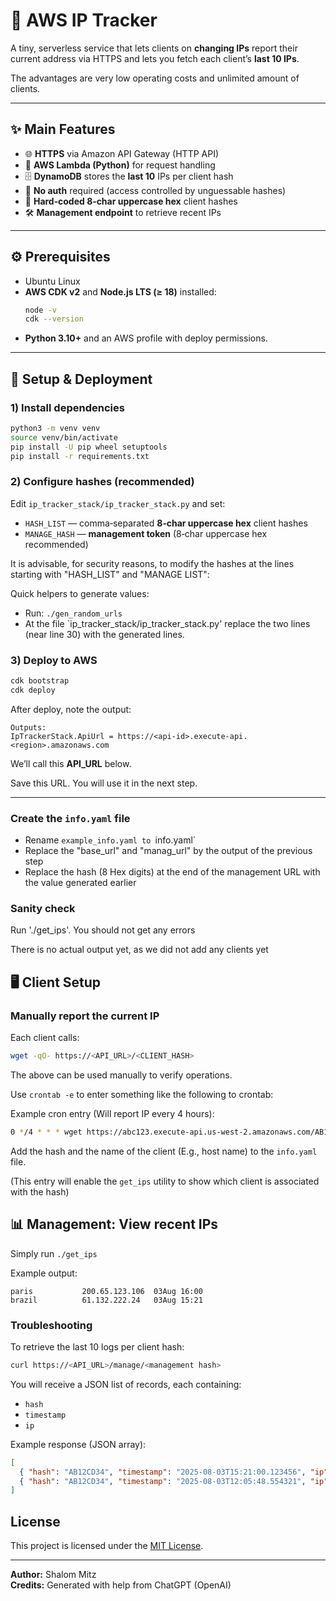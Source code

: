 # 🚀 AWS IP Tracker

A tiny, serverless service that lets clients on **changing IPs** report their current address via HTTPS and lets you fetch each client’s **last 10 IPs**.

The advantages are very low operating costs and unlimited amount of clients.

---

## ✨ Main Features

- 🌐 **HTTPS** via Amazon API Gateway (HTTP API)
- 🐍 **AWS Lambda (Python)** for request handling
- 🗄️ **DynamoDB** stores the **last 10** IPs per client hash
- 🔐 **No auth** required (access controlled by unguessable hashes)
- 🧩 **Hard‑coded 8‑char uppercase hex** client hashes
- 🛠️ **Management endpoint** to retrieve recent IPs

---

## ⚙️ Prerequisites

- Ubuntu Linux
- **AWS CDK v2** and **Node.js LTS (≥ 18)** installed:  
  ```bash
  node -v
  cdk --version
  ```
- **Python 3.10+** and an AWS profile with deploy permissions.

---

## 🧰 Setup & Deployment

### 1) Install dependencies
```bash
python3 -m venv venv
source venv/bin/activate
pip install -U pip wheel setuptools
pip install -r requirements.txt
```

### 2) Configure hashes (recommended)
Edit `ip_tracker_stack/ip_tracker_stack.py` and set:
- `HASH_LIST` — comma‑separated **8‑char uppercase hex** client hashes
- `MANAGE_HASH` — **management token** (8‑char uppercase hex recommended)

It is advisable, for security reasons, to modify the hashes at the lines starting with "HASH_LIST" and "MANAGE LIST":

Quick helpers to generate values:
 
- Run: `./gen_random_urls`
 - At the file `ip_tracker_stack/ip_tracker_stack.py' replace the two lines (near line 30) with the generated lines.


### 3) Deploy to AWS
```bash
cdk bootstrap
cdk deploy
```

After deploy, note the output:
```
Outputs:
IpTrackerStack.ApiUrl = https://<api-id>.execute-api.<region>.amazonaws.com
```
We’ll call this **API_URL** below.

Save this URL. You will use it in the next step.

---

### Create the `info.yaml` file

  - Rename `example_info.yaml to `info.yaml`
  - Replace the "base_url" and "manag_url" by the output of the previous step
  - Replace the hash (8 Hex digits) at the end of the management URL with the value generated earlier

### Sanity check

  Run './get_ips'. You should not get any errors

  There is no actual output yet, as we did not add any clients yet

## 🖥️ Client Setup

### Manually report the current IP 
Each client calls:
```bash
wget -qO- https://<API_URL>/<CLIENT_HASH>
```
The above can be used manually to verify operations.

Use `crontab -e` to enter something like the following to crontab:

Example cron entry (Will report IP every 4 hours):
```bash
0 */4 * * * wget https://abc123.execute-api.us-west-2.amazonaws.com/AB12CD34
```

Add the hash and the name of the client (E.g., host name) to the `info.yaml` file.

(This entry will enable the `get_ips` utility to show which client is associated with the hash)

## 📊 Management: View recent IPs

Simply run `./get_ips`

Example output:

```
paris           200.65.123.106  03Aug 16:00
brazil          61.132.222.24   03Aug 15:21
```

### Troubleshooting

To retrieve the last 10 logs per client hash:

```bash
curl https://<API_URL>/manage/<management hash>
```

You will receive a JSON list of records, each containing:
- `hash`
- `timestamp`
- `ip`

Example response (JSON array):
```json
[
  { "hash": "AB12CD34", "timestamp": "2025-08-03T15:21:00.123456", "ip": "61.132.222.24" },
  { "hash": "AB12CD34", "timestamp": "2025-08-03T12:05:48.554321", "ip": "61.132.222.24" }
]
```


## License

This project is licensed under the [MIT License](LICENSE).

---

**Author:** Shalom Mitz  
**Credits:** Generated with help from ChatGPT (OpenAI)
